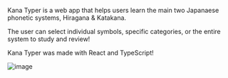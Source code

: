 Kana Typer is a web app that helps users learn the main two Japanaese phonetic systems, Hiragana & Katakana. 

The user can select individual symbols, specific categories, or the entire system to study and review!

Kana Typer was made with React and TypeScript!

![image](https://github.com/user-attachments/assets/4de25245-99dc-489f-95fc-fb3b491ab7a1)
